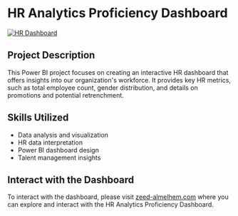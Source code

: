 # HR Analytics Proficiency Dashboard

[![HR Dashboard](https://github.com/Zeed-Almelhem/HR-Analytics-Proficiency-with-Power-BI/assets/142832914/294027d0-1898-482d-beac-91252229be63)](http://zeed-almelhem.com)


## Project Description

This Power BI project focuses on creating an interactive HR dashboard that offers insights into our organization's workforce. It provides key HR metrics, such as total employee count, gender distribution, and details on promotions and potential retrenchment.

## Skills Utilized

- Data analysis and visualization
- HR data interpretation
- Power BI dashboard design
- Talent management insights


## Interact with the Dashboard

To interact with the dashboard, please visit [zeed-almelhem.com](https://www.zeed-almelhem.com/dashboard1) where you can explore and interact with the HR Analytics Proficiency Dashboard.

